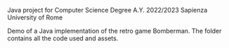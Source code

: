 Java project for Computer Science Degree A.Y. 2022/2023 Sapienza University of Rome

Demo of a Java implementation of the retro game Bomberman.
The folder contains all the code used and assets.

